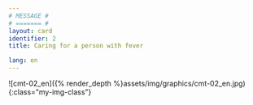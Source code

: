 ```yaml
---
# MESSAGE #
# ======= #
layout: card
identifier: 2 
title: Caring for a person with fever

lang: en
---
```


![cmt-02_en]({% render_depth %}assets/img/graphics/cmt-02_en.jpg){:class="my-img-class"}
